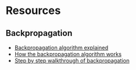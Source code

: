 # Resources

## Backpropagation
- [Backpropagation algorithm explained](https://ayearofai.com/rohan-lenny-1-neural-networks-the-backpropagation-algorithm-explained-abf4609d4f9d)
- [How the backpropagation algorithm works](http://neuralnetworksanddeeplearning.com/chap2.html)
- [Step by step walkthrough of backpropagation](https://medium.com/@14prakash/back-propagation-is-very-simple-who-made-it-complicated-97b794c97e5c)
